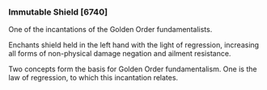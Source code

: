 ### Immutable Shield [6740]

One of the incantations of the Golden Order fundamentalists.

Enchants shield held in the left hand with the light of regression, increasing all forms of non-physical damage negation and ailment resistance.

Two concepts form the basis for Golden Order fundamentalism. One is the law of regression, to which this incantation relates.